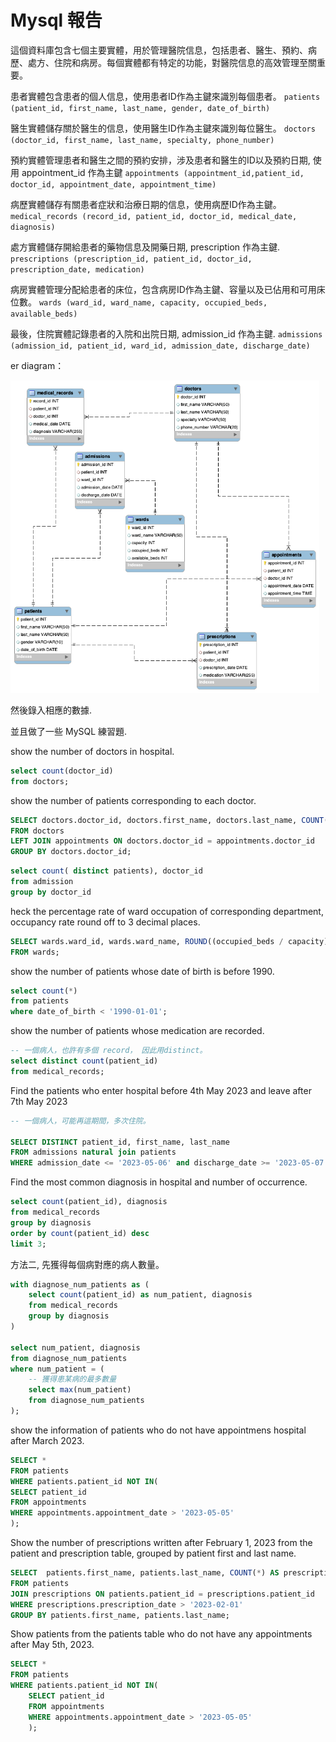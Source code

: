 # Mysql 報告

這個資料庫包含七個主要實體，用於管理醫院信息，包括患者、醫生、預約、病歷、處方、住院和病房。每個實體都有特定的功能，對醫院信息的高效管理至關重要。

患者實體包含患者的個人信息，使用患者ID作為主鍵來識別每個患者。
`
patients (patient_id, first_name, last_name, gender, date_of_birth)
`

醫生實體儲存關於醫生的信息，使用醫生ID作為主鍵來識別每位醫生。
`
doctors (doctor_id, first_name, last_name, specialty, phone_number)
`

預約實體管理患者和醫生之間的預約安排，涉及患者和醫生的ID以及預約日期, 使用 appointment_id 作為主鍵
`
appointments (appointment_id,patient_id, doctor_id, appointment_date, appointment_time)
`

病歷實體儲存有關患者症狀和治療日期的信息，使用病歷ID作為主鍵。
`
medical_records (record_id, patient_id, doctor_id, medical_date, diagnosis)
`

處方實體儲存開給患者的藥物信息及開藥日期, prescription 作為主鍵.
`
prescriptions (prescription_id, patient_id, doctor_id, prescription_date, medication)
`

病房實體管理分配給患者的床位，包含病房ID作為主鍵、容量以及已佔用和可用床位數。
`
wards (ward_id, ward_name, capacity, occupied_beds, available_beds)
`

最後，住院實體記錄患者的入院和出院日期, admission_id 作為主鍵.
`
admissions (admission_id, patient_id, ward_id, admission_date, discharge_date)
`

er diagram：

<img src="images/CISC3000.png" alt="圖片描述"  height="500">



然後錄入相應的數據.


並且做了一些 MySQL 練習題.

show the number of doctors in hospital.
``` sql
select count(doctor_id)
from doctors;
```


show the number of patients corresponding to each doctor.

``` sql
SELECT doctors.doctor_id, doctors.first_name, doctors.last_name, COUNT(patient_id)
FROM doctors
LEFT JOIN appointments ON doctors.doctor_id = appointments.doctor_id
GROUP BY doctors.doctor_id;
```

```sql
select count( distinct patients), doctor_id
from admission
group by doctor_id
```


heck the percentage rate of ward occupation of corresponding department, occupancy rate round off to 3 decimal places.
``` sql
SELECT wards.ward_id, wards.ward_name, ROUND((occupied_beds / capacity) * 100, 3) AS occupancy_rate
FROM wards;
```

show the number of patients whose date of birth is before 1990.
``` sql
select count(*)
from patients
where date_of_birth < '1990-01-01';
```

show the number of patients whose medication are recorded.
``` sql
-- 一個病人，也許有多個 record， 因此用distinct。
select distinct count(patient_id) 
from medical_records;
```

Find the patients who enter hospital before 4th May 2023 and leave after 7th May 2023
``` sql
-- 一個病人，可能再這期間，多次住院。

SELECT DISTINCT patient_id, first_name, last_name
FROM admissions natural join patients
WHERE admission_date <= '2023-05-06' and discharge_date >= '2023-05-07';
```

Find the most common diagnosis in hospital and number of occurrence. 
``` sql
select count(patient_id), diagnosis
from medical_records
group by diagnosis
order by count(patient_id) desc
limit 3;
```

方法二, 先獲得每個病對應的病人數量。
``` sql
with diagnose_num_patients as (
    select count(patient_id) as num_patient, diagnosis
    from medical_records
    group by diagnosis
)

select num_patient, diagnosis
from diagnose_num_patients
where num_patient = (
    -- 獲得患某病的最多數量
    select max(num_patient)
    from diagnose_num_patients
);
```

show the information of patients who do not have appointmens hospital after March 2023.
``` sql
SELECT *
FROM patients
WHERE patients.patient_id NOT IN(
SELECT patient_id
FROM appointments
WHERE appointments.appointment_date > '2023-05-05'
);
```

Show the number of prescriptions written after February 1, 2023 from the patient and prescription table, grouped by patient first and last name.
``` sql
SELECT  patients.first_name, patients.last_name, COUNT(*) AS prescription_count
FROM patients
JOIN prescriptions ON patients.patient_id = prescriptions.patient_id
WHERE prescriptions.prescription_date > '2023-02-01'
GROUP BY patients.first_name, patients.last_name;
```

Show patients from the patients table who do not have any appointments after May 5th, 2023.
``` sql
SELECT *
FROM patients
WHERE patients.patient_id NOT IN(
    SELECT patient_id
    FROM appointments
    WHERE appointments.appointment_date > '2023-05-05'
    );
```


